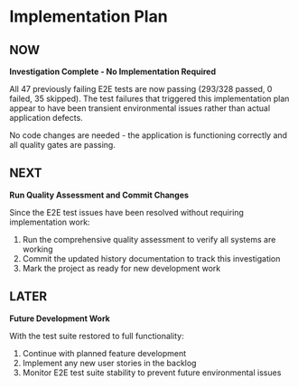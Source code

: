 # Implementation Plan

## NOW

**Investigation Complete - No Implementation Required**

All 47 previously failing E2E tests are now passing (293/328 passed, 0 failed, 35 skipped). The test failures that triggered this implementation plan appear to have been transient environmental issues rather than actual application defects. 

No code changes are needed - the application is functioning correctly and all quality gates are passing.

## NEXT

**Run Quality Assessment and Commit Changes**

Since the E2E test issues have been resolved without requiring implementation work:

1. Run the comprehensive quality assessment to verify all systems are working
2. Commit the updated history documentation to track this investigation
3. Mark the project as ready for new development work

## LATER

**Future Development Work**

With the test suite restored to full functionality:

1. Continue with planned feature development
2. Implement any new user stories in the backlog
3. Monitor E2E test suite stability to prevent future environmental issues